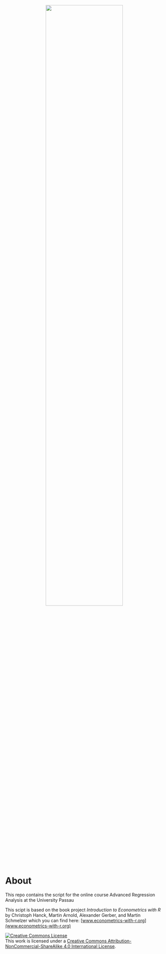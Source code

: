 <p align="center"><img align="center" src="https://github.com/lidom/AdvRA/blob/master/images/mylogo.png" width="70%" height="70%"></p>


# About


This repo contains the script for the online course Advanced Regression Analysis at the University Passau


This scipt is based on the book project *Introduction to Econometrics with R* by Christoph Hanck, Martin Arnold, Alexander Gerber, and Martin Schmelzer which you can find here: [www.econometrics-with-r.org](www.econometrics-with-r.org)


<a rel="license" href="http://creativecommons.org/licenses/by-nc-sa/4.0/"><img alt="Creative Commons License" style="border-width:0" src="https://mirrors.creativecommons.org/presskit/buttons/88x31/svg/by-nc-sa.eu.svg"/></a><br/>This work is licensed under a <a rel="license" href="http://creativecommons.org/licenses/by-nc-sa/4.0/">Creative Commons Attribution-NonCommercial-ShareAlike 4.0 International License</a>.
